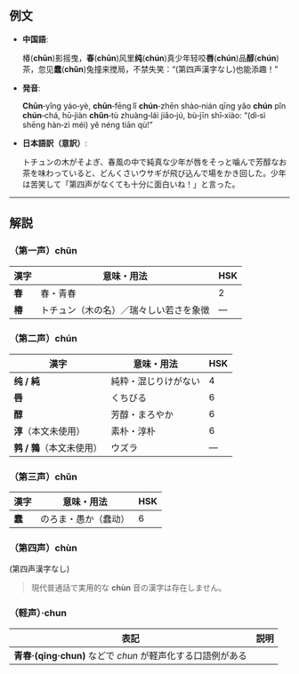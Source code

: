 ## 例文

* **中国語**:

  椿(**chūn**)影摇曳，**春**(**chūn**)风里**纯**(**chún**)真少年轻咬**唇**(**chún**)品**醇**(**chún**)茶，忽见**蠢**(**chǔn**)兔撞来搅局，不禁失笑：“(第四声漢字なし)也能添趣！”

* **発音**:

  **Chūn**‑yǐng yáo‑yè, **chūn**‑fēng lǐ **chún**‑zhēn shào‑nián qīng yǎo **chún** pǐn **chún**‑chá, hū‑jiàn **chǔn**‑tù zhuàng‑lái jiǎo‑jú, bù‑jīn shī‑xiào: “(dì‑sì shēng hàn‑zì méi) yě néng tiān qù!”

* **日本語訳（意訳）**:

  トチュンの木がそよぎ、春風の中で純真な少年が唇をそっと噛んで芳醇なお茶を味わっていると、どんくさいウサギが飛び込んで場をかき回した。少年は苦笑して「第四声がなくても十分に面白いね！」と言った。

---

## 解説

### （第一声）chūn

| 漢字    | 意味・用法               | HSK |
| ----- | ------------------- | --- |
| **春** | 春・青春                | 2   |
| **椿** | トチュン（木の名）／瑞々しい若さを象徴 | —   |

### （第二声）chún

| 漢字               | 意味・用法      | HSK |
| ---------------- | ---------- | --- |
| **纯 / 純**        | 純粋・混じりけがない | 4   |
| **唇**            | くちびる       | 6   |
| **醇**            | 芳醇・まろやか    | 6   |
| **淳**（本文未使用）     | 素朴・淳朴      | 6   |
| **鹑 / 鶉**（本文未使用） | ウズラ        | —   |

### （第三声）chǔn

| 漢字    | 意味・用法      | HSK |
| ----- | ---------- | --- |
| **蠢** | のろま・愚か（蠢动） | 6   |

### （第四声）chùn

(第四声漢字なし)

> 現代普通話で実用的な **chùn** 音の漢字は存在しません。

### （軽声）·chun

| 表記                                         | 説明 |
| ------------------------------------------ | -- |
| **青春·(qīng·chun)** などで *chun* が軽声化する口語例がある |    |
